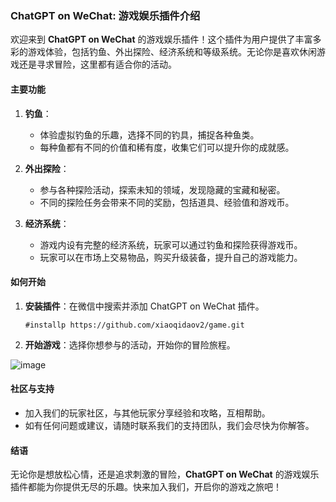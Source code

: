 ### ChatGPT on WeChat: 游戏娱乐插件介绍

欢迎来到 **ChatGPT on WeChat** 的游戏娱乐插件！这个插件为用户提供了丰富多彩的游戏体验，包括钓鱼、外出探险、经济系统和等级系统。无论你是喜欢休闲游戏还是寻求冒险，这里都有适合你的活动。

#### 主要功能

1. **钓鱼**：
   - 体验虚拟钓鱼的乐趣，选择不同的钓具，捕捉各种鱼类。
   - 每种鱼都有不同的价值和稀有度，收集它们可以提升你的成就感。

2. **外出探险**：
   - 参与各种探险活动，探索未知的领域，发现隐藏的宝藏和秘密。
   - 不同的探险任务会带来不同的奖励，包括道具、经验值和游戏币。

3. **经济系统**：
   - 游戏内设有完整的经济系统，玩家可以通过钓鱼和探险获得游戏币。
   - 玩家可以在市场上交易物品，购买升级装备，提升自己的游戏能力。


#### 如何开始

1. **安装插件**：在微信中搜索并添加 ChatGPT on WeChat 插件。
   ```
   #installp https://github.com/xiaoqidaov2/game.git
   ```
2. **开始游戏**：选择你想参与的活动，开始你的冒险旅程。

![image](https://github.com/user-attachments/assets/78780e9e-cdd0-48f4-8d6b-28fd0c63616c)


#### 社区与支持

- 加入我们的玩家社区，与其他玩家分享经验和攻略，互相帮助。
- 如有任何问题或建议，请随时联系我们的支持团队，我们会尽快为你解答。

#### 结语

无论你是想放松心情，还是追求刺激的冒险，**ChatGPT on WeChat** 的游戏娱乐插件都能为你提供无尽的乐趣。快来加入我们，开启你的游戏之旅吧！
